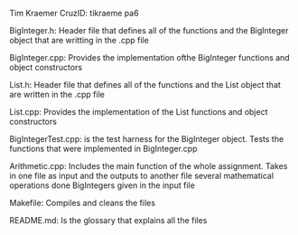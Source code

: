 Tim Kraemer
CruzID: tikraeme
pa6

BigInteger.h:
Header file that defines all of the functions and the BigInteger object that are writting in the .cpp file

BigInteger.cpp:
Provides the implementation ofthe BigInteger functions and object constructors

List.h:
Header file that defines all of the functions and the List object that are written in the .cpp file

List.cpp:
Provides the implementation of the List functions and object constructors

BigIntegerTest.cpp:
is the test harness for the BigInteger object. Tests the functions that were implemented in BigInteger.cpp

Arithmetic.cpp:
Includes the main function of the whole assignment. Takes in one file as input and the outputs to another file several mathematical operations done BigIntegers given in the input file

Makefile:
Compiles and cleans the files

README.md:
Is the glossary that explains all the files

